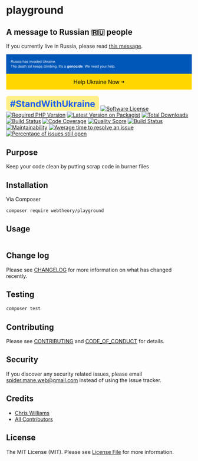 # playground

## A message to Russian 🇷🇺 people

If you currently live in Russia, please read [this message][link:to-russia].

[![Stand With Ukraine][banner:support-ukraine]][link:support-ukraine]

[![Stand With Ukraine][badge:support-ukraine]][link:support-ukraine]
[![Software License][badge:license]][link:license]
[![Required PHP Version][badge:packagist-php]][link:php]
[![Latest Version on Packagist][badge:packagist-version]][link:packagist]
[![Total Downloads][badge:packagist-downloads]][link:packagist-downloads]
[![Build Status][badge:scrutinizer-build]][link:scrutinizer]
[![Code Coverage][badge:scrutinizer-coverage]][link:scrutinizer]
[![Quality Score][badge:scrutinizer-quality]][link:scrutinizer]
[![Build Status][badge:travis-build]][link:travis]
[![Maintainability][badge:codeclimate-maintainability]][link:codeclimate-maintainability]
[![Average time to resolve an issue][badge:isitmaintained-resolution]][link:isitmaintained]
[![Percentage of issues still open][badge:isitmaintained-issues]][link:isitmaintained]

## Purpose

Keep your code clean by putting scrap code in burner files

## Installation

Via Composer

```bash
composer require webtheory/playground
```

## Usage

```php

```

## Change log

Please see [CHANGELOG][link:changelog] for more information on what has changed recently.

## Testing

```bash
composer test
```

## Contributing

Please see [CONTRIBUTING][link:contributing] and [CODE_OF_CONDUCT][link:code-of-conduct] for details.

## Security

If you discover any security related issues, please email spider.mane.web@gmail.com instead of using the issue tracker.

## Credits

- [Chris Williams][link:author]
- [All Contributors][link:contributors]

## License

The MIT License (MIT). Please see [License File][link:license] for more information.

<!-- Links -->

[link:author]: https://github.com/spider-mane
[link:changelog]: CHANGELOG.md
[link:code-of-conduct]: CODE_OF_CONDUCT.md
[link:codeclimate-maintainability]: https://codeclimate.com/github/spider-mane/playground/maintainability
[link:contributing]: CONTRIBUTING.md
[link:contributors]: ../../contributors
[link:isitmaintained]: https://isitmaintained.com/project/spider-mane/playground
[link:license]: LICENSE.md
[link:packagist-downloads]: https://packagist.org/packages/webtheory/playground/stats
[link:packagist]: https://packagist.org/packages/webtheory/playground
[link:php]: https://php.net
[link:scrutinizer]: https://scrutinizer-ci.com/g/spider-mane/playground
[link:travis]: https://travis-ci.org/spider-mane/playground

<!-- Badges -->

[badge:codeclimate-maintainability]: https://img.shields.io/codeclimate/maintainability/spider-mane/playground.svg
[badge:isitmaintained-issues]: https://isitmaintained.com/badge/open/spider-mane/playground.svg
[badge:isitmaintained-resolution]: https://isitmaintained.com/badge/resolution/spider-mane/playground.svg
[badge:license]: https://img.shields.io/badge/license-MIT-brightgreen.svg
[badge:packagist-downloads]: https://img.shields.io/packagist/dt/webtheory/playground.svg
[badge:packagist-php]: https://img.shields.io/packagist/php-v/webtheory/playground.svg?colorB=%238892BF
[badge:packagist-version]: https://img.shields.io/packagist/v/webtheory/playground.svg
[badge:scrutinizer-build]: https://img.shields.io/scrutinizer/build/g/spider-mane/playground.svg
[badge:scrutinizer-coverage]: https://img.shields.io/scrutinizer/coverage/g/spider-mane/playground.svg
[badge:scrutinizer-quality]: https://img.shields.io/scrutinizer/g/spider-mane/playground.svg
[badge:travis-build]: https://img.shields.io/travis/spider-mane/playground/master.svg

<!-- Support Ukraine -->

[badge:support-ukraine]: https://raw.githubusercontent.com/vshymanskyy/StandWithUkraine/main/badges/StandWithUkraine.svg
[banner:support-ukraine]: https://raw.githubusercontent.com/vshymanskyy/StandWithUkraine/main/banner2-direct.svg
[link:support-ukraine]: https://stand-with-ukraine.pp.ua
[link:to-russia]: https://github.com/vshymanskyy/StandWithUkraine/blob/main/docs/ToRussianPeople.md
